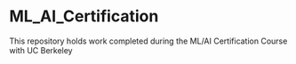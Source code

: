 # ML_AI_Certification
This repository holds work completed during the ML/AI Certification Course with UC Berkeley
